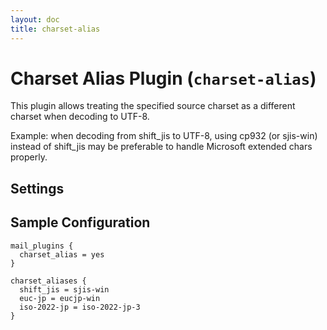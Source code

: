 ```yaml
---
layout: doc
title: charset-alias
---
```


# Charset Alias Plugin (`charset-alias`)

This plugin allows treating the specified source charset as a different
charset when decoding to UTF-8.

Example: when decoding from shift_jis to UTF-8, using cp932 (or sjis-win)
instead of shift_jis may be preferable to handle Microsoft extended chars
properly.

## Settings

<SettingsComponent plugin="charset-alias" />

## Sample Configuration

```[dovecot.conf]
mail_plugins {
  charset_alias = yes
}

charset_aliases {
  shift_jis = sjis-win
  euc-jp = eucjp-win
  iso-2022-jp = iso-2022-jp-3
}
```
